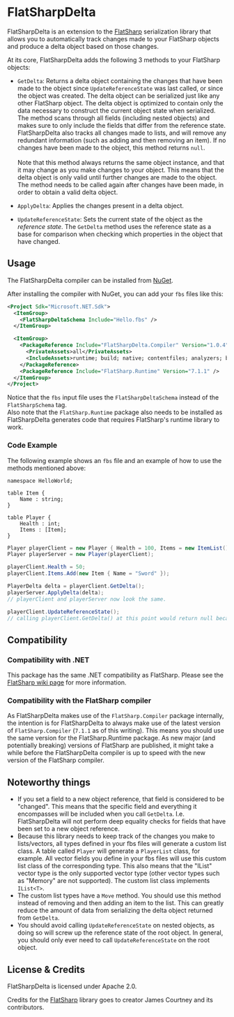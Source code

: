 # FlatSharpDelta
FlatSharpDelta is an extension to the [FlatSharp](https://github.com/jamescourtney/FlatSharp) serialization library that allows you to automatically track changes made to your FlatSharp objects and produce a delta object based on those changes.

At its core, FlatSharpDelta adds the following 3 methods to your FlatSharp objects:

- `GetDelta`: Returns a delta object containing the changes that have been made to the object since `UpdateReferenceState` was last called, or since the object was created.
			The delta object can be serialized just like any other FlatSharp object.
			The delta object is optimized to contain only the data necessary to construct the current object state when serialized.
			The method scans through all fields (including nested objects) and makes sure to only include the fields that differ from the reference state.
			FlatSharpDelta also tracks all changes made to lists, and will remove any redundant information (such as adding and then removing an item).
			If no changes have been made to the object, this method returns `null`.<br/><br/>Note that this method always returns the same object instance, and that it may change as you make changes to your object.
			This means that the delta object is only valid until further changes are made to the object.
			The method needs to be called again after changes have been made, in order to obtain a valid delta object.</pre>

- `ApplyDelta`: Applies the changes present in a delta object.

- `UpdateReferenceState`: Sets the current state of the object as the <i>reference state</i>. The `GetDelta` method uses the reference state as a base for comparison when checking which properties in the object that have changed.

## Usage
 
The FlatSharpDelta compiler can be installed from [NuGet](https://www.nuget.org/packages/FlatSharpDelta.Compiler).
 
After installing the compiler with NuGet, you can add your `fbs` files like this:

```xml
<Project Sdk="Microsoft.NET.Sdk">
  <ItemGroup>
    <FlatSharpDeltaSchema Include="Hello.fbs" />
  </ItemGroup>

  <ItemGroup>
    <PackageReference Include="FlatSharpDelta.Compiler" Version="1.0.4">
      <PrivateAssets>all</PrivateAssets>
      <IncludeAssets>runtime; build; native; contentfiles; analyzers; buildtransitive</IncludeAssets>
    </PackageReference>
    <PackageReference Include="FlatSharp.Runtime" Version="7.1.1" />
  </ItemGroup>
</Project>
```
 
Notice that the `fbs` input file uses the `FlatSharpDeltaSchema` instead of the `FlatSharpSchema` tag.<br/>
Also note that the `FlatSharp.Runtime` package also needs to be installed as FlatSharpDelta generates code that requires FlatSharp's runtime library to work.
 
### Code Example
 
The following example shows an `fbs` file and an example of how to use the methods mentioned above:
 
```
namespace HelloWorld;

table Item {
    Name : string;
}

table Player {
    Health : int;
    Items : [Item];
}
```
 
```csharp
Player playerClient = new Player { Health = 100, Items = new ItemList() };
Player playerServer = new Player(playerClient);

playerClient.Health = 50;
playerClient.Items.Add(new Item { Name = "Sword" });

PlayerDelta delta = playerClient.GetDelta();
playerServer.ApplyDelta(delta);
// playerClient and playerServer now look the same.

playerClient.UpdateReferenceState();
// calling playerClient.GetDelta() at this point would return null because nothing changed.
```

## Compatibility

### Compatibility with .NET
This package has the same .NET compatibility as FlatSharp. Please see the [FlatSharp wiki page](https://github.com/jamescourtney/FlatSharp/wiki/Compiler) for more information.

### Compatibility with the FlatSharp compiler
As FlatSharpDelta makes use of the `FlatSharp.Compiler` package internally, the intention is for FlatSharpDelta to always make use of the latest version of `FlatSharp.Compiler` (`7.1.1` as of this writing). This means you should use the same version for the FlatSharp.Runtime package. As new major (and potentially breaking) versions of FlatSharp are published, it might take a while before the FlatSharpDelta compiler is up to speed with the new version of the FlatSharp compiler.

## Noteworthy things

- If you set a field to a new object reference, that field is considered to be "changed". This means that the specific field and everything it encompasses will be included when you call `GetDelta`. I.e. FlatSharpDelta will not perform deep equality checks for fields that have been set to a new object reference.
- Because this library needs to keep track of the changes you make to lists/vectors, all types defined in your fbs files will generate a custom list class. A table called `Player` will generate a `PlayerList` class, for example. All vector fields you define in your fbs files will use this custom list class of the corresponding type. This also means that the "IList" vector type is the only supported vector type (other vector types such as "Memory" are not supported). The custom list class implements `IList<T>`.
- The custom list types have a `Move` method. You should use this method instead of removing and then adding an item to the list. This can greatly reduce the amount of data from serializing the delta object returned from `GetDelta`.
- You should avoid calling `UpdateReferenceState` on nested objects, as doing so will screw up the reference state of the root object. In general, you should only ever need to call `UpdateReferenceState` on the root object.

## License & Credits
FlatSharpDelta is licensed under Apache 2.0.

Credits for the [FlatSharp](https://github.com/jamescourtney/FlatSharp) library goes to creator James Courtney and its contributors.
